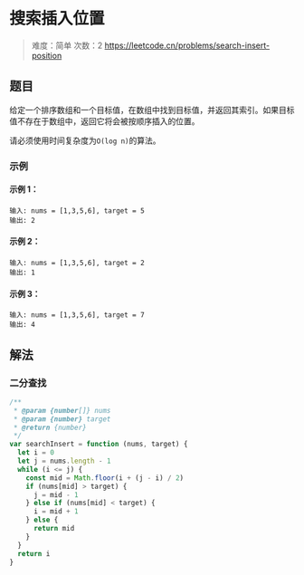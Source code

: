 # 搜索插入位置

> 难度：简单
> 次数：2
> https://leetcode.cn/problems/search-insert-position

## 题目

给定一个排序数组和一个目标值，在数组中找到目标值，并返回其索引。如果目标值不存在于数组中，返回它将会被按顺序插入的位置。

请必须使用时间复杂度为`O(log n)`的算法。

### 示例

#### 示例 1：

```
输入: nums = [1,3,5,6], target = 5
输出: 2
```

#### 示例 2：

```
输入: nums = [1,3,5,6], target = 2
输出: 1
```

#### 示例 3：

```
输入: nums = [1,3,5,6], target = 7
输出: 4
```

## 解法

### 二分查找

```javascript
/**
 * @param {number[]} nums
 * @param {number} target
 * @return {number}
 */
var searchInsert = function (nums, target) {
  let i = 0
  let j = nums.length - 1
  while (i <= j) {
    const mid = Math.floor(i + (j - i) / 2)
    if (nums[mid] > target) {
      j = mid - 1
    } else if (nums[mid] < target) {
      i = mid + 1
    } else {
      return mid
    }
  }
  return i
}
```
